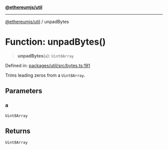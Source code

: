 [**@ethereumjs/util**](../README.md)

***

[@ethereumjs/util](../README.md) / unpadBytes

# Function: unpadBytes()

> **unpadBytes**(`a`): `Uint8Array`

Defined in: [packages/util/src/bytes.ts:191](https://github.com/ethereumjs/ethereumjs-monorepo/blob/master/packages/util/src/bytes.ts#L191)

Trims leading zeros from a `Uint8Array`.

## Parameters

### a

`Uint8Array`

## Returns

`Uint8Array`
